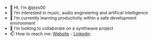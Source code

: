 - 👋 Hi, I’m @jezs00
- 👀 I’m interested in music, audio engineering and artifical intelligence
- 🌱 I’m currently learning productivity within a safe development environment
- 💞️ I’m looking to collaborate on a synthwave project 
- 📫 How to reach me: [Website](https://jessfarber.com/) - [Linkedin](https://www.linkedin.com/in/jess-farber/)

<!---
jezs00/jezs00 is a ✨ special ✨ repository because its `README.md` (this file) appears on your GitHub profile.
You can click the Preview link to take a look at your changes.
--->
